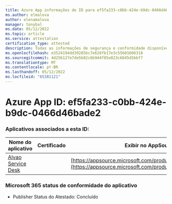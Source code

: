 ```yaml
---
title: Azure App informações de ID para ef5fa233-c0bb-424e-b9dc-0466d46bade2
ms.author: elmalova
author: elenamalova
manager: tonybal
ms.date: 05/12/2022
ms.topic: article
ms.service: attestation
certification_type: attested
description: Todas as informações de segurança e conformidade disponíveis para ef5fa233-c0bb-424e-b9dc-0466d46bade2.
ms.openlocfilehash: e3524194dd39285bc7e628fb17e3c55601606318
ms.sourcegitcommit: 4d256127e7de5b02c6b9d4f05e823c6845d5bbf7
ms.translationtype: MT
ms.contentlocale: pt-BR
ms.lasthandoff: 05/12/2022
ms.locfileid: "65381121"
---
```

# <a name="azure-app-id-ef5fa233-c0bb-424e-b9dc-0466d46bade2"></a>Azure App ID: ef5fa233-c0bb-424e-b9dc-0466d46bade2


### <a name="apps-associated-with-this-id"></a>Aplicativos associados a esta ID:
| **Nome do aplicativo** | **Certificado** | **Exibir no AppSource** |
|--------------|---------------|-----------------------|
| [Alvao Service Desk](../forward/WA200002488.md) |  | [https://appsource.microsoft.com/product/office/WA200002488](https://appsource.microsoft.com/product/office/WA200002488) |

### <a name="microsoft-365-app-compliance-status"></a>Microsoft 365 status de conformidade do aplicativo
- Publisher Status do Atestado: Concluído
